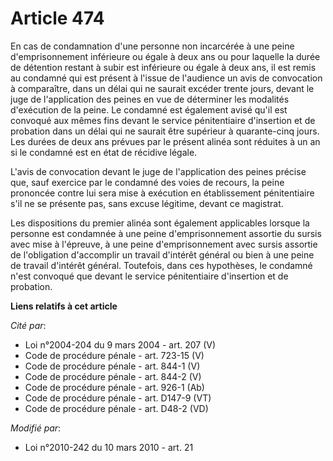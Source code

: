# Article 474

En cas de condamnation d'une personne non incarcérée à une peine d'emprisonnement inférieure ou égale à deux ans ou pour
laquelle la durée de détention restant à subir est inférieure ou égale à deux ans, il est remis au condamné qui est présent à
l'issue de l'audience un avis de convocation à comparaître, dans un délai qui ne saurait excéder trente jours, devant le juge
de l'application des peines en vue de déterminer les modalités d'exécution de la peine. Le condamné est également avisé qu'il
est convoqué aux mêmes fins devant le service pénitentiaire d'insertion et de probation dans un délai qui ne saurait être
supérieur à quarante-cinq jours. Les durées de deux ans prévues par le présent alinéa sont réduites à un an si le condamné
est en état de récidive légale. 

L'avis de convocation devant le juge de l'application des peines précise que, sauf exercice par le condamné des voies de
recours, la peine prononcée contre lui sera mise à exécution en établissement pénitentiaire s'il ne se présente pas, sans
excuse légitime, devant ce magistrat.

Les dispositions du premier alinéa sont également applicables lorsque la personne est condamnée à une peine d'emprisonnement
assortie du sursis avec mise à l'épreuve, à une peine d'emprisonnement avec sursis assortie de l'obligation d'accomplir un
travail d'intérêt général ou bien à une peine de travail d'intérêt général. Toutefois, dans ces hypothèses, le condamné n'est
convoqué que devant le service pénitentiaire d'insertion et de probation.

**Liens relatifs à cet article**

_Cité par_:

  - Loi n°2004-204 du 9 mars 2004 - art. 207 (V)
  - Code de procédure pénale - art. 723-15 (V)
  - Code de procédure pénale - art. 844-1 (V)
  - Code de procédure pénale - art. 844-2 (V)
  - Code de procédure pénale - art. 926-1 (Ab)
  - Code de procédure pénale - art. D147-9 (VT)
  - Code de procédure pénale - art. D48-2 (VD)

_Modifié par_:

  - Loi n°2010-242 du 10 mars 2010 - art. 21

